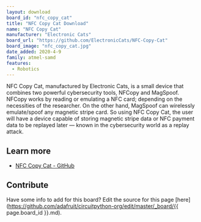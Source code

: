```yaml
---
layout: download
board_id: "nfc_copy_cat"
title: "NFC Copy Cat Download"
name: "NFC Copy Cat"
manufacturer: "Electronic Cats"
board_url: "https://github.com/ElectronicCats/NFC-Copy-Cat"
board_image: "nfc_copy_cat.jpg"
date_added: 2020-4-9
family: atmel-samd
features:
  - Robotics
---
```


NFC Copy Cat, manufactured by Electronic Cats, is a small device that combines two powerful cybersecurity tools, NFCopy and MagSpoof. NFCopy works by reading or emulating a NFC card; depending on the necessities of the researcher. On the other hand, MagSpoof can wirelessly emulate/spoof any magnetic stripe card. So using NFC Copy Cat, the user will have a device capable of storing magnetic stripe data or NFC payment data to be replayed later — known in the cybersecurity world as a replay attack. 

## Learn more
* [NFC Copy Cat - GitHub](https://github.com/ElectronicCats/NFC-Copy-Cat)

## Contribute

Have some info to add for this board? Edit the source for this page [here](https://github.com/adafruit/circuitpython-org/edit/master/_board/{{ page.board_id }}.md).